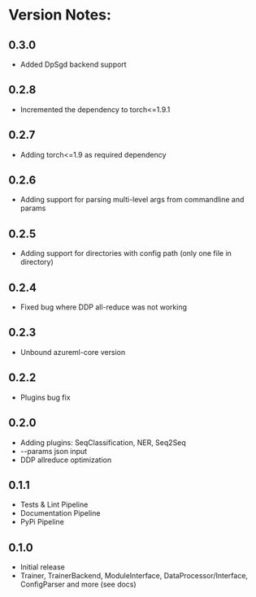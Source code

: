 # Version Notes:
## 0.3.0
* Added DpSgd backend support

## 0.2.8
* Incremented the dependency to torch<=1.9.1

## 0.2.7
* Adding torch<=1.9 as required dependency

## 0.2.6
* Adding support for parsing multi-level args from commandline and params

## 0.2.5
* Adding support for directories with config path (only one file in directory)

## 0.2.4
* Fixed bug where DDP all-reduce was not working

## 0.2.3
* Unbound azureml-core version

## 0.2.2
* Plugins bug fix

## 0.2.0
* Adding plugins: SeqClassification, NER, Seq2Seq
* --params json input
* DDP allreduce optimization

## 0.1.1
* Tests & Lint Pipeline
* Documentation Pipeline
* PyPi Pipeline

## 0.1.0
* Initial release
* Trainer, TrainerBackend, ModuleInterface, DataProcessor/Interface, ConfigParser and more (see docs)